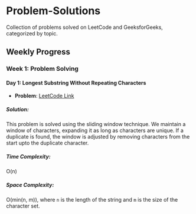 # Problem-Solutions
Collection of problems solved on LeetCode and GeeksforGeeks, categorized by topic.
## Weekly Progress

### Week 1: Problem Solving

#### Day 1: Longest Substring Without Repeating Characters
- **Problem**: [LeetCode Link](https://leetcode.com/problems/longest-substring-without-repeating-characters/)
  
##### Solution:
This problem is solved using the sliding window technique. We maintain a window of characters, expanding it as long as characters are unique. If a duplicate is found, the window is adjusted by removing characters from the start upto the duplicate character.

##### Time Complexity:
O(n)

##### Space Complexity:
O(min(n, m)), where `n` is the length of the string and `m` is the size of the character set.

